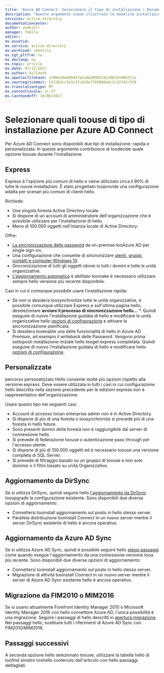 ```yaml
---
title: 'Azure AD Connect: Selezionare il tipo di installazione | Documentazione Microsoft'
description: "Questo argomento viene illustrata la modalità installazione hello tooselect digitare toouse per Azure AD Connect"
services: active-directory
documentationcenter: 
author: andkjell
manager: femila
editor: 
ms.assetid: 
ms.service: active-directory
ms.workload: identity
ms.tgt_pltfrm: na
ms.devlang: na
ms.topic: article
ms.date: 07/12/2017
ms.author: billmath
ms.openlocfilehash: a700e59eb05947ee1dbd9993141200c9340b2f1e
ms.sourcegitcommit: 523283cc1b3c37c428e77850964dc1c33742c5f0
ms.translationtype: MT
ms.contentlocale: it-IT
ms.lasthandoff: 10/06/2017
---
```

# <a name="select-which-installation-type-toouse-for-azure-ad-connect"></a>Selezionare quali toouse di tipo di installazione per Azure AD Connect
Per Azure AD Connect sono disponibili due tipi di installazione: rapida e personalizzata. In questo argomento contribuisce di toodecide quale opzione toouse durante l'installazione.

## <a name="express"></a>Express
Express è l'opzione più comuni di hello e viene utilizzato circa il 90% di tutte le nuove installazioni. È stato progettato tooprovide una configurazione adatta per scenari più comuni di clienti hello.

Richiede:

- Una singola foresta Active Directory locale.
- Si dispone di un account di amministratore dell'organizzazione che è possibile utilizzare per l'installazione di hello.
- Meno di 100.000 oggetti nell'istanza locale di Active Directory.

Offre:

- [La sincronizzazione delle password](active-directory-aadconnectsync-implement-password-synchronization.md) da on-premise tooAzure AD per single sign-on.
- Una configurazione che consente di sincronizzare [utenti, gruppi, contatti e computer Windows 10](active-directory-aadconnectsync-understanding-default-configuration.md).
- Sincronizzazione di tutti gli oggetti idonei in tutti i domini e tutte le unità organizzative.
- [L'aggiornamento automatico](active-directory-aadconnect-feature-automatic-upgrade.md) è abilitato toomake è necessario utilizzare sempre hello versione più recente disponibile.

Casi in cui è comunque possibile usare l'installazione rapida:

- Se non si desidera toosynchronize tutte le unità organizzative, è possibile comunque utilizzare Express e sull'ultima pagina hello, deselezionare **avviare il processo di sincronizzazione hello...** *. Quindi eseguire di nuovo l'installazione guidata di hello e modificare le unità organizzative hello [opzioni di configurazione](active-directory-aadconnectsync-installation-wizard.md#customize-synchronization-options) e attivare la sincronizzazione pianificata.
- Si desidera tooenable una delle funzionalità di hello in Azure AD Premium, ad esempio il writeback delle Password. Vengono prima sottoposti installazione iniziale hello tooget express completata. Quindi eseguire di nuovo l'installazione guidata di hello e modificare hello [opzioni di configurazione](active-directory-aadconnectsync-installation-wizard.md#customize-synchronization-options).

## <a name="custom"></a>Personalizzate
percorso personalizzato Hello consente molte più opzioni rispetto alla versione express. Deve essere utilizzata in tutti i casi in cui configurazione hello descritta nella sezione precedente per le edizioni express non è rappresentativo dell'organizzazione.

Usare questo tipo nei seguenti casi:

- Account di accesso tooan enterprise admin non è in Active Directory.
- Si dispone di più di una foresta o toosynchronize si prevede più di una foresta in hello future.
- Sono presenti domini della foresta non è raggiungibile dal server di connessione hello.
- Si prevede di federazione toouse o autenticazione pass-through per l'accesso utente.
- Si dispone di più di 100.000 oggetti ed è necessario toouse una versione completa di SQL Server.
- Si prevede di filtraggio basato su un gruppo di toouse e non solo dominio o il filtro basato su unità Organizzativa.

## <a name="upgrade-from-dirsync"></a>Aggiornamento da DirSync
Se si utilizza DirSync, quindi seguire hello [l'aggiornamento da DirSync](active-directory-aadconnect-dirsync-upgrade-get-started.md) tooupgrade la configurazione esistente. Sono disponibili due diverse opzioni di aggiornamento:

- Connettersi tooinstall aggiornamento sul posto in hello stesso server.
- Parallela distribuzione tooinstall Connect in un nuovo server mentre il server DirSync esistente di hello è ancora operativo.

## <a name="upgrade-from-azure-ad-sync"></a>Aggiornamento da Azure AD Sync
Se si utilizza Azure AD Sync, quindi è possibile seguire hello [stessi passaggi](active-directory-aadconnect-upgrade-previous-version.md) come quando esegue l'aggiornamento da una connessione versione tooa più recente. Sono disponibili due diverse opzioni di aggiornamento:

- Connettersi tooinstall aggiornamento sul posto in hello stesso server.
- Migrazione di attività tooinstall Connect in un nuovo server mentre il server di Azure AD Sync esistente hello è ancora operativo.

## <a name="migrate-from-fim2010-or-mim2016"></a>Migrazione da FIM2010 o MIM2016
Se si usano attualmente Forefront Identity Manager 2010 o Microsoft Identity Manager 2016 con hello connettore Azure AD, l'unica possibilità è una migrazione. Seguire i passaggi di hello descritti in [apertura migrazione](active-directory-aadconnect-upgrade-previous-version.md#swing-migration). Nei passaggi hello, sostituire tutti i riferimenti di Azure AD Sync con FIM2010/MIM2016.

## <a name="next-steps"></a>Passaggi successivi
A seconda opzione hello selezionato toouse, utilizzare la tabella hello di toofind sinistro toohello contenuto dell'articolo con hello passaggi dettagliati.
